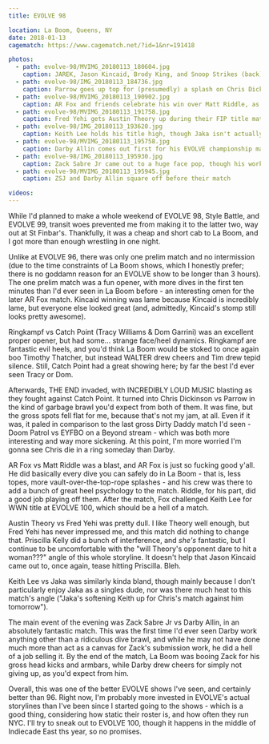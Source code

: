```yaml
---
title: EVOLVE 98

location: La Boom, Queens, NY
date: 2018-01-13
cagematch: https://www.cagematch.net/?id=1&nr=191418

photos:
  - path: evolve-98/MVIMG_20180113_180604.jpg
    caption: JAREK, Jason Kincaid, Brody King, and Snoop Strikes (back) in the prelim match
  - path: evolve-98/IMG_20180113_184736.jpg
    caption: Parrow goes up top for (presumedly) a splash on Chris Dickinson
  - path: evolve-98/MVIMG_20180113_190902.jpg
    caption: AR Fox and friends celebrate his win over Matt Riddle, as he challenges for Keith Lee's WWN title
  - path: evolve-98/MVIMG_20180113_191758.jpg
    caption: Fred Yehi gets Austin Theory up during their FIP title match
  - path: evolve-98/IMG_20180113_193620.jpg
    caption: Keith Lee holds his title high, though Jaka isn't actually challenging for it in this non-title match
  - path: evolve-98/MVIMG_20180113_195758.jpg
    caption: Darby Allin comes out first for his EVOLVE championship match against Zack Sabre Jr
  - path: evolve-98/IMG_20180113_195930.jpg
    caption: Zack Sabre Jr came out to a huge face pop, though his work against Darby is as dirty as he gets
  - path: evolve-98/MVIMG_20180113_195945.jpg
    caption: ZSJ and Darby Allin square off before their match

videos:
---
```


While I'd planned to make a whole weekend of EVOLVE 98, Style Battle, and EVOLVE 99, transit woes prevented me from making it to the latter two, way out at St Finbar's. Thankfully, it was a cheap and short cab to La Boom, and I got more than enough wrestling in one night.

Unlike at EVOLVE 96, there was only one prelim match and no intermission (due to the time constraints of La Boom shows, which I honestly prefer; there is no goddamn reason for an EVOLVE show to be longer than 3 hours). The one prelim match was a fun opener, with more dives in the first ten minutes than I'd ever seen in La Boom before - an interesting omen for the later AR Fox match. Kincaid winning was lame because Kincaid is incredibly lame, but everyone else looked great (and, admittedly, Kincaid's stomp still looks pretty awesome).

Ringkampf vs Catch Point (Tracy Williams & Dom Garrini) was an excellent proper opener, but had some... strange face/heel dynamics. Ringkampf are fantastic evil heels, and you'd think La Boom would be stoked to once again boo Timothy Thatcher, but instead WALTER drew cheers and Tim drew tepid silence. Still, Catch Point had a great showing here; by far the best I'd ever seen Tracy or Dom.

Afterwards, THE END invaded, with INCREDIBLY LOUD MUSIC blasting as they fought against Catch Point. It turned into Chris Dickinson vs Parrow in the kind of garbage brawl you'd expect from both of them. It was fine, but the gross spots fell flat for me, because that's not my jam, at all. Even if it was, it paled in comparison to the last gross Dirty Daddy match I'd seen - Doom Patrol vs EYFBO on a Beyond stream - which was both more interesting and way more sickening. At this point, I'm more worried I'm gonna see Chris die in a ring someday than Darby.

AR Fox vs Matt Riddle was a blast, and AR Fox is just so fucking good y'all. He did basically every dive you can safely do in La Boom - that is, less topes, more vault-over-the-top-rope splashes - and his crew was there to add a bunch of great heel psychology to the match. Riddle, for his part, did a good job playing off them. After the match, Fox challenged Keith Lee for WWN title at EVOLVE 100, which should be a hell of a match.

Austin Theory vs Fred Yehi was pretty dull. I like Theory well enough, but Fred Yehi has never impressed me, and this match did nothing to change that. Priscilla Kelly did a bunch of interference, and _she's_ fantastic, but I continue to be uncomfortable with the "will Theory's opponent dare to hit a woman???" angle of this whole storyline. It doesn't help that Jason Kincaid came out to, once again, tease hitting Priscilla. Bleh.

Keith Lee vs Jaka was similarly kinda bland, though mainly because I don't particularly enjoy Jaka as a singles dude, nor was there much heat to this match's angle ("Jaka's softening Keith up for Chris's match against him tomorrow").

The main event of the evening was Zack Sabre Jr vs Darby Allin, in an absolutely fantastic match. This was the first time I'd ever seen Darby work anything other than a ridiculous dive brawl, and while he may not have done much more than act as a canvas for Zack's submission work, he did a hell of a job selling it. By the end of the match, La Boom was booing Zack for his gross head kicks and armbars, while Darby drew cheers for simply not giving up, as you'd expect from him.

Overall, this was one of the better EVOLVE shows I've seen, and certainly better than 96. Right now, I'm probably more invested in EVOLVE's actual storylines than I've been since I started going to the shows - which is a good thing, considering how static their roster is, and how often they run NYC. I'll try to sneak out to EVOLVE 100, though it happens in the middle of Indiecade East ths year, so no promises.